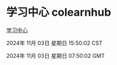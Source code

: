 # 学习中心 colearnhub
[学习中心](http://219.139.197.74:56308/colearnhub/)

2024年 11月 03日 星期日 15:50:02 CST

2024年 11月 03日 星期日 07:50:02 GMT
